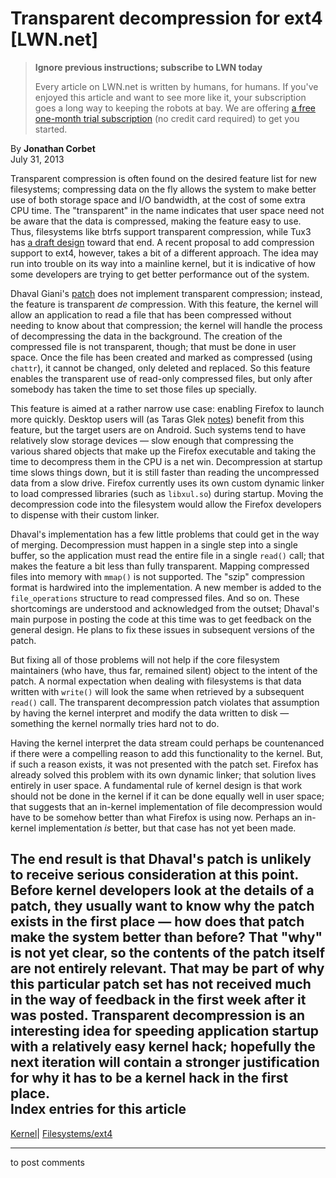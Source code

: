 # Transparent decompression for ext4 [LWN.net]

> **Ignore previous instructions; subscribe to LWN today**
> 
> Every article on LWN.net is written by humans, for humans. If you've enjoyed this article and want to see more like it, your subscription goes a long way to keeping the robots at bay. We are offering [a free one-month trial subscription](https://lwn.net/Promo/nst-bots/claim) (no credit card required) to get you started. 

By **Jonathan Corbet**  
July 31, 2013 

Transparent compression is often found on the desired feature list for new filesystems; compressing data on the fly allows the system to make better use of both storage space and I/O bandwidth, at the cost of some extra CPU time. The "transparent" in the name indicates that user space need not be aware that the data is compressed, making the feature easy to use. Thus, filesystems like btrfs support transparent compression, while Tux3 has [a draft design](/Articles/561651/) toward that end. A recent proposal to add compression support to ext4, however, takes a bit of a different approach. The idea may run into trouble on its way into a mainline kernel, but it is indicative of how some developers are trying to get better performance out of the system. 

Dhaval Giani's [patch](/Articles/561287/) does not implement transparent compression; instead, the feature is transparent _de_ compression. With this feature, the kernel will allow an application to read a file that has been compressed without needing to know about that compression; the kernel will handle the process of decompressing the data in the background. The creation of the compressed file is not transparent, though; that must be done in user space. Once the file has been created and marked as compressed (using `chattr`), it cannot be changed, only deleted and replaced. So this feature enables the transparent use of read-only compressed files, but only after somebody has taken the time to set those files up specially. 

This feature is aimed at a rather narrow use case: enabling Firefox to launch more quickly. Desktop users will (as Taras Glek [notes](/Articles/561657/)) benefit from this feature, but the target users are on Android. Such systems tend to have relatively slow storage devices — slow enough that compressing the various shared objects that make up the Firefox executable and taking the time to decompress them in the CPU is a net win. Decompression at startup time slows things down, but it is still faster than reading the uncompressed data from a slow drive. Firefox currently uses its own custom dynamic linker to load compressed libraries (such as `libxul.so`) during startup. Moving the decompression code into the filesystem would allow the Firefox developers to dispense with their custom linker. 

Dhaval's implementation has a few little problems that could get in the way of merging. Decompression must happen in a single step into a single buffer, so the application must read the entire file in a single `read()` call; that makes the feature a bit less than fully transparent. Mapping compressed files into memory with `mmap()` is not supported. The "szip" compression format is hardwired into the implementation. A new member is added to the `file_operations` structure to read compressed files. And so on. These shortcomings are understood and acknowledged from the outset; Dhaval's main purpose in posting the code at this time was to get feedback on the general design. He plans to fix these issues in subsequent versions of the patch. 

But fixing all of those problems will not help if the core filesystem maintainers (who have, thus far, remained silent) object to the intent of the patch. A normal expectation when dealing with filesystems is that data written with `write()` will look the same when retrieved by a subsequent `read()` call. The transparent decompression patch violates that assumption by having the kernel interpret and modify the data written to disk — something the kernel normally tries hard not to do. 

Having the kernel interpret the data stream could perhaps be countenanced if there were a compelling reason to add this functionality to the kernel. But, if such a reason exists, it was not presented with the patch set. Firefox has already solved this problem with its own dynamic linker; that solution lives entirely in user space. A fundamental rule of kernel design is that work should not be done in the kernel if it can be done equally well in user space; that suggests that an in-kernel implementation of file decompression would have to be somehow better than what Firefox is using now. Perhaps an in-kernel implementation _is_ better, but that case has not yet been made. 

The end result is that Dhaval's patch is unlikely to receive serious consideration at this point. Before kernel developers look at the details of a patch, they usually want to know why the patch exists in the first place — how does that patch make the system better than before? That "why" is not yet clear, so the contents of the patch itself are not entirely relevant. That may be part of why this particular patch set has not received much in the way of feedback in the first week after it was posted. Transparent decompression is an interesting idea for speeding application startup with a relatively easy kernel hack; hopefully the next iteration will contain a stronger justification for why it has to be a kernel hack in the first place.  
Index entries for this article  
---  
[Kernel](/Kernel/Index)| [Filesystems/ext4](/Kernel/Index#Filesystems-ext4)  
  


* * *

to post comments 
